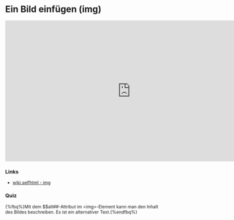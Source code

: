 # Ein Bild einfügen (img)

<iframe width="800" height="450" src="https://www.youtube-nocookie.com/embed/diiikCQbmlA?showinfo=0" frameborder="0" allowfullscreen></iframe>

### Links

* [wiki.selfhtml - img](https://wiki.selfhtml.org/wiki/HTML/Multimedia_und_Grafiken/Grafiken)

### Quiz

{%fbq%}Mit dem $$alt##-Attribut im &lt;img&gt;-Element kann man den Inhalt des Bildes beschreiben. Es ist ein alternativer Text.{%endfbq%}

